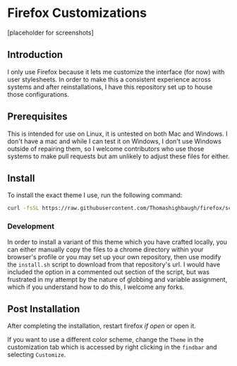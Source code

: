 # Firefox Customizations

[placeholder for screenshots]

## Introduction

I only use Firefox because it lets me customize the interface (for now) with user stylesheets. In order to make this a consistent experience across systems and after reinstallations, I have this repository set up to house those configurations.

## Prerequisites

This is intended for use on Linux, it is untested on both Mac and Windows. I don't have a mac and while I can test it on Windows, I don't use Windows outside of repairing them, so I welcome contributors who use those systems to make pull requests but am unlikely to adjust these files for either.

## Install

To install the exact theme I use, run the following command:

```bash
curl -fsSL https://raw.githubusercontent.com/Thomashighbaugh/firefox/script/install.sh | bash -s -- stable
```

### Development

In order to install a variant of this theme which you have crafted locally, you can either manually copy the files to a chrome directory within your browser's profile or you may set up your own repository, then use modify the `install.sh` script to download from that repository's url. I would have included the option in a commented out section of the script, but was frustrated in my attempt by the nature of globbing and variable assignment, which if you understand how to do this, I welcome any forks.

## Post Installation

After completing the installation, restart firefox _if open_ or open it.

If you want to use a different color scheme, change the `Theme` in the customization tab which is accessed by right clicking in the `findbar` and selecting `Customize`.
